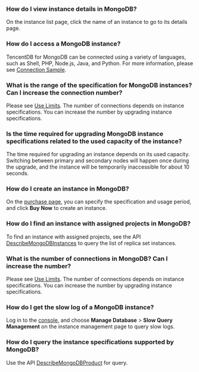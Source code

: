 ### How do I view instance details in MongoDB?
On the instance list page, click the name of an instance to go to its details page.

### How do I access a MongoDB instance?
TencentDB for MongoDB can be connected using a variety of languages, such as Shell, PHP, Node.js, Java, and Python.
For more information, please see [Connection Sample](https://intl.cloud.tencent.com/document/product/240/7092).

### What is the range of the specification for MongoDB instances? Can I increase the connection number?
Please see [Use Limits](https://intl.cloud.tencent.com/document/product/240/31183). The number of connections depends on instance specifications. You can increase the number by upgrading instance specifications.

### Is the time required for upgrading MongoDB instance specifications related to the used capacity of the instance?
The time required for upgrading an instance depends on its used capacity. Switching between primary and secondary nodes will happen once during the upgrade, and the instance will be temporarily inaccessible for about 10 seconds.

### How do I create an instance in MongoDB?
On the [purchase page](https://buy.cloud.tencent.com/mongodb), you can specify the specification and usage period, and click **Buy Now** to create an instance.

### How do I find an instance with assigned projects in MongoDB?
To find an instance with assigned projects, see the API [DescribeMongoDBInstances](https://intl.cloud.tencent.com/document/product/240/8312) to query the list of replica set instances.
 
### What is the number of connections in MongoDB? Can I increase the number?
Please see [Use Limits](https://intl.cloud.tencent.com/document/product/240/31183). The number of connections depends on instance specifications. You can increase the number by upgrading instance specifications.

### How do I get the slow log of a MongoDB instance?
Log in to the [console](https://console.cloud.tencent.com/mongodb/instance), and choose **Manage Database** > **Slow Query Management** on the instance management page to query slow logs.

### How do I query the instance specifications supported by MongoDB?
Use the API [DescribeMongoDBProduct](https://intl.cloud.tencent.com/document/product/240/8318) for query.


